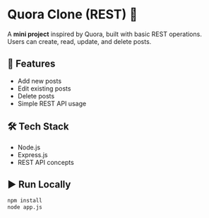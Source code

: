 # Quora Clone (REST) 📝

A **mini project** inspired by Quora, built with basic REST operations.  
Users can create, read, update, and delete posts.

## 🚀 Features
- Add new posts
- Edit existing posts
- Delete posts
- Simple REST API usage

## 🛠️ Tech Stack
- Node.js
- Express.js
- REST API concepts

## ▶️ Run Locally
```bash
npm install
node app.js
